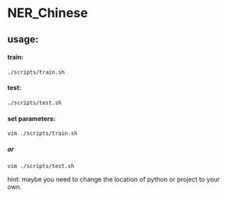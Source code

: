 # NER_Chinese
## usage:
#### train:
    ./scripts/train.sh

#### test:
    ./scripts/test.sh

#### set parameters:
    vim ./scripts/train.sh

##### or
    vim ./scripts/test.sh
    
hint: maybe you need to change the location of python or project to your own.
